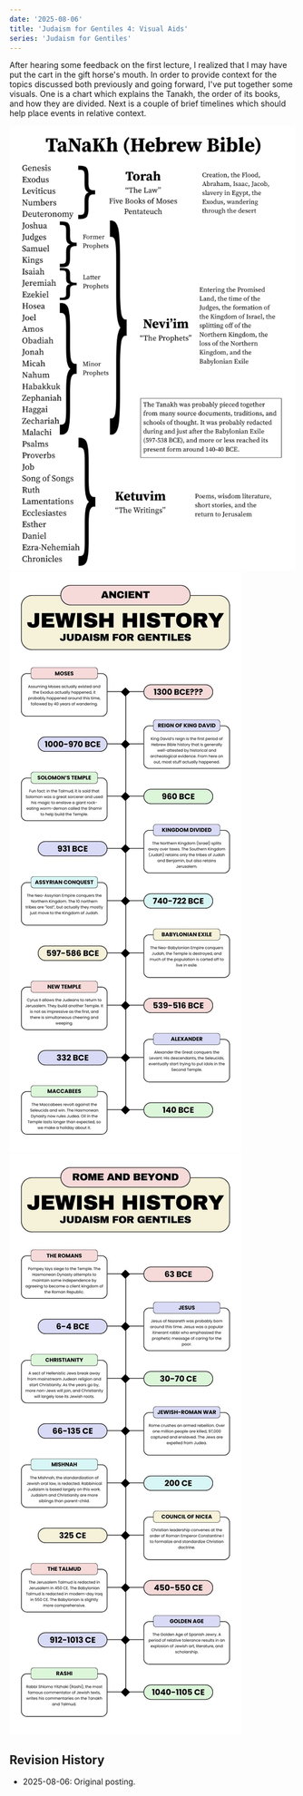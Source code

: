 ```yaml
---
date: '2025-08-06'
title: 'Judaism for Gentiles 4: Visual Aids'
series: 'Judaism for Gentiles'
---
```


After hearing some feedback on the first lecture, I realized that I may have put the cart in the gift horse's mouth. In order to provide context for the topics discussed both previously and going forward, I've put together some visuals. One is a chart which explains the Tanakh, the order of its books, and how they are divided. Next is a couple of brief timelines which should help place events in relative context.

![A poster of the books of Tanakh and major divisions.](tanakh-poster.png)
![A timeline of Jewish history from 2000 BCE to the Common Era.](timeline-ancient.jpg)
![A timeline of Jewish history from the beginning of the Common Era to the Spanish Golden Age.](timeline-rome.jpg)

## Revision History

- 2025-08-06: Original posting.
